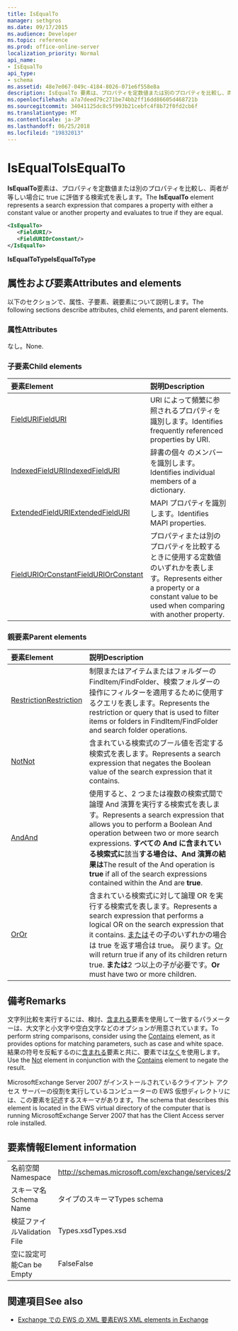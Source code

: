 ```yaml
---
title: IsEqualTo
manager: sethgros
ms.date: 09/17/2015
ms.audience: Developer
ms.topic: reference
ms.prod: office-online-server
localization_priority: Normal
api_name:
- IsEqualTo
api_type:
- schema
ms.assetid: 48e7e067-049c-4184-8026-071e6f558e8a
description: IsEqualTo 要素は、プロパティを定数値または別のプロパティを比較し、両者が等しい場合に true に評価する検索式を表します。
ms.openlocfilehash: a7a7deed79c271be74bb2ff16dd86605d468721b
ms.sourcegitcommit: 34041125dc8c5f993b21cebfc4f8b72f0fd2cb6f
ms.translationtype: MT
ms.contentlocale: ja-JP
ms.lasthandoff: 06/25/2018
ms.locfileid: "19832013"
---
```

# <a name="isequalto"></a><span data-ttu-id="1705b-103">IsEqualTo</span><span class="sxs-lookup"><span data-stu-id="1705b-103">IsEqualTo</span></span>

<span data-ttu-id="1705b-104">**IsEqualTo**要素は、プロパティを定数値または別のプロパティを比較し、両者が等しい場合に true に評価する検索式を表します。</span><span class="sxs-lookup"><span data-stu-id="1705b-104">The **IsEqualTo** element represents a search expression that compares a property with either a constant value or another property and evaluates to true if they are equal.</span></span> 
  
```xml
<IsEqualTo>
   <FieldURI/>
   <FieldURIOrConstant/>
</IsEqualTo>
```

 <span data-ttu-id="1705b-105">**IsEqualToType**</span><span class="sxs-lookup"><span data-stu-id="1705b-105">**IsEqualToType**</span></span>
## <a name="attributes-and-elements"></a><span data-ttu-id="1705b-106">属性および要素</span><span class="sxs-lookup"><span data-stu-id="1705b-106">Attributes and elements</span></span>

<span data-ttu-id="1705b-107">以下のセクションで、属性、子要素、親要素について説明します。</span><span class="sxs-lookup"><span data-stu-id="1705b-107">The following sections describe attributes, child elements, and parent elements.</span></span>
  
### <a name="attributes"></a><span data-ttu-id="1705b-108">属性</span><span class="sxs-lookup"><span data-stu-id="1705b-108">Attributes</span></span>

<span data-ttu-id="1705b-109">なし。</span><span class="sxs-lookup"><span data-stu-id="1705b-109">None.</span></span>
  
### <a name="child-elements"></a><span data-ttu-id="1705b-110">子要素</span><span class="sxs-lookup"><span data-stu-id="1705b-110">Child elements</span></span>

|<span data-ttu-id="1705b-111">**要素**</span><span class="sxs-lookup"><span data-stu-id="1705b-111">**Element**</span></span>|<span data-ttu-id="1705b-112">**説明**</span><span class="sxs-lookup"><span data-stu-id="1705b-112">**Description**</span></span>|
|:-----|:-----|
|[<span data-ttu-id="1705b-113">FieldURI</span><span class="sxs-lookup"><span data-stu-id="1705b-113">FieldURI</span></span>](fielduri.md) <br/> |<span data-ttu-id="1705b-114">URI によって頻繁に参照されるプロパティを識別します。</span><span class="sxs-lookup"><span data-stu-id="1705b-114">Identifies frequently referenced properties by URI.</span></span>  <br/> |
|[<span data-ttu-id="1705b-115">IndexedFieldURI</span><span class="sxs-lookup"><span data-stu-id="1705b-115">IndexedFieldURI</span></span>](indexedfielduri.md) <br/> |<span data-ttu-id="1705b-116">辞書の個々 のメンバーを識別します。</span><span class="sxs-lookup"><span data-stu-id="1705b-116">Identifies individual members of a dictionary.</span></span>  <br/> |
|[<span data-ttu-id="1705b-117">ExtendedFieldURI</span><span class="sxs-lookup"><span data-stu-id="1705b-117">ExtendedFieldURI</span></span>](extendedfielduri.md) <br/> |<span data-ttu-id="1705b-118">MAPI プロパティを識別します。</span><span class="sxs-lookup"><span data-stu-id="1705b-118">Identifies MAPI properties.</span></span>  <br/> |
|[<span data-ttu-id="1705b-119">FieldURIOrConstant</span><span class="sxs-lookup"><span data-stu-id="1705b-119">FieldURIOrConstant</span></span>](fielduriorconstant.md) <br/> |<span data-ttu-id="1705b-120">プロパティまたは別のプロパティを比較するときに使用する定数値のいずれかを表します。</span><span class="sxs-lookup"><span data-stu-id="1705b-120">Represents either a property or a constant value to be used when comparing with another property.</span></span>  <br/> |
   
### <a name="parent-elements"></a><span data-ttu-id="1705b-121">親要素</span><span class="sxs-lookup"><span data-stu-id="1705b-121">Parent elements</span></span>

|<span data-ttu-id="1705b-122">**要素**</span><span class="sxs-lookup"><span data-stu-id="1705b-122">**Element**</span></span>|<span data-ttu-id="1705b-123">**説明**</span><span class="sxs-lookup"><span data-stu-id="1705b-123">**Description**</span></span>|
|:-----|:-----|
|[<span data-ttu-id="1705b-124">Restriction</span><span class="sxs-lookup"><span data-stu-id="1705b-124">Restriction</span></span>](restriction.md) <br/> |<span data-ttu-id="1705b-125">制限またはアイテムまたはフォルダーの FindItem/FindFolder、検索フォルダーの操作にフィルターを適用するために使用するクエリを表します。</span><span class="sxs-lookup"><span data-stu-id="1705b-125">Represents the restriction or query that is used to filter items or folders in FindItem/FindFolder and search folder operations.</span></span>  <br/> |
|[<span data-ttu-id="1705b-126">Not</span><span class="sxs-lookup"><span data-stu-id="1705b-126">Not</span></span>](not.md) <br/> |<span data-ttu-id="1705b-127">含まれている検索式のブール値を否定する検索式を表します。</span><span class="sxs-lookup"><span data-stu-id="1705b-127">Represents a search expression that negates the Boolean value of the search expression that it contains.</span></span>  <br/> |
|[<span data-ttu-id="1705b-128">And</span><span class="sxs-lookup"><span data-stu-id="1705b-128">And</span></span>](and.md) <br/> |<span data-ttu-id="1705b-129">使用すると、2 つまたは複数の検索式間で論理 And 演算を実行する検索式を表します。</span><span class="sxs-lookup"><span data-stu-id="1705b-129">Represents a search expression that allows you to perform a Boolean And operation between two or more search expressions.</span></span> <span data-ttu-id="1705b-130">**すべての And に含まれている検索式に**該当**する場合は、And 演算の結果は**</span><span class="sxs-lookup"><span data-stu-id="1705b-130">The result of the And operation is **true** if all of the search expressions contained within the And are **true**.</span></span>  <br/> |
|[<span data-ttu-id="1705b-131">Or</span><span class="sxs-lookup"><span data-stu-id="1705b-131">Or</span></span>](or.md) <br/> |<span data-ttu-id="1705b-132">含まれている検索式に対して論理 OR を実行する検索式を表します。</span><span class="sxs-lookup"><span data-stu-id="1705b-132">Represents a search expression that performs a logical OR on the search expression that it contains.</span></span> <span data-ttu-id="1705b-133">[または](or.md)その子のいずれかの場合は true を返す場合は true。 戻ります。</span><span class="sxs-lookup"><span data-stu-id="1705b-133">[Or](or.md) will return true if any of its children return true.</span></span> <span data-ttu-id="1705b-134">**または**2 つ以上の子が必要です。</span><span class="sxs-lookup"><span data-stu-id="1705b-134">**Or** must have two or more children.</span></span>  <br/> |
   
## <a name="remarks"></a><span data-ttu-id="1705b-135">備考</span><span class="sxs-lookup"><span data-stu-id="1705b-135">Remarks</span></span>

<span data-ttu-id="1705b-136">文字列比較を実行するには、検討、[含まれる](contains.md)要素を使用して一致するパラメーターは、大文字と小文字や空白文字などのオプションが用意されています。</span><span class="sxs-lookup"><span data-stu-id="1705b-136">To perform string comparisons, consider using the [Contains](contains.md) element, as it provides options for matching parameters, such as case and white space.</span></span> <span data-ttu-id="1705b-137">結果の符号を反転するのに[含まれる](contains.md)要素と共に、要素では[なく](not.md)を使用します。</span><span class="sxs-lookup"><span data-stu-id="1705b-137">Use the [Not](not.md) element in conjunction with the [Contains](contains.md) element to negate the result.</span></span> 
  
<span data-ttu-id="1705b-138">MicrosoftExchange Server 2007 がインストールされているクライアント アクセス サーバーの役割を実行しているコンピューターの EWS 仮想ディレクトリには、この要素を記述するスキーマがあります。</span><span class="sxs-lookup"><span data-stu-id="1705b-138">The schema that describes this element is located in the EWS virtual directory of the computer that is running MicrosoftExchange Server 2007 that has the Client Access server role installed.</span></span>
  
## <a name="element-information"></a><span data-ttu-id="1705b-139">要素情報</span><span class="sxs-lookup"><span data-stu-id="1705b-139">Element information</span></span>

|||
|:-----|:-----|
|<span data-ttu-id="1705b-140">名前空間</span><span class="sxs-lookup"><span data-stu-id="1705b-140">Namespace</span></span>  <br/> |http://schemas.microsoft.com/exchange/services/2006/types  <br/> |
|<span data-ttu-id="1705b-141">スキーマ名</span><span class="sxs-lookup"><span data-stu-id="1705b-141">Schema Name</span></span>  <br/> |<span data-ttu-id="1705b-142">タイプのスキーマ</span><span class="sxs-lookup"><span data-stu-id="1705b-142">Types schema</span></span>  <br/> |
|<span data-ttu-id="1705b-143">検証ファイル</span><span class="sxs-lookup"><span data-stu-id="1705b-143">Validation File</span></span>  <br/> |<span data-ttu-id="1705b-144">Types.xsd</span><span class="sxs-lookup"><span data-stu-id="1705b-144">Types.xsd</span></span>  <br/> |
|<span data-ttu-id="1705b-145">空に設定可能</span><span class="sxs-lookup"><span data-stu-id="1705b-145">Can be Empty</span></span>  <br/> |<span data-ttu-id="1705b-146">False</span><span class="sxs-lookup"><span data-stu-id="1705b-146">False</span></span>  <br/> |
   
## <a name="see-also"></a><span data-ttu-id="1705b-147">関連項目</span><span class="sxs-lookup"><span data-stu-id="1705b-147">See also</span></span>



- [<span data-ttu-id="1705b-148">Exchange での EWS の XML 要素</span><span class="sxs-lookup"><span data-stu-id="1705b-148">EWS XML elements in Exchange</span></span>](ews-xml-elements-in-exchange.md)

